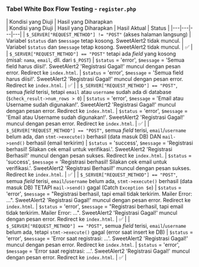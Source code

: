 ### Tabel White Box Flow Testing - `register.php`

| Kondisi yang Diuji                                                                                                                                                                                                                            | Hasil yang Diharapkan                                                                                                                                                                                                                                                        
| Kondisi yang Diuji | Hasil yang Diharapkan | Hasil Aktual | Status |
|---|---|---|---|
| `$_SERVER["REQUEST_METHOD"] != "POST"` (akses halaman langsung) | Variabel `$status` dan `$message` tetap kosong. SweetAlert2 tidak muncul. | Variabel `$status` dan `$message` tetap kosong. SweetAlert2 tidak muncul. | ✅ |
| `$_SERVER["REQUEST_METHOD"] == "POST"` tetapi ada *field* yang kosong (misal: `nama`, `email`, dll. dari `$_POST`) | `$status` = 'error', `$message` = 'Semua field harus diisi!'. SweetAlert2 'Registrasi Gagal!' muncul dengan pesan error. Redirect ke `index.html`. | `$status` = 'error', `$message` = 'Semua field harus diisi!'. SweetAlert2 'Registrasi Gagal!' muncul dengan pesan error. Redirect ke `index.html`. | ✅ |
| `$_SERVER["REQUEST_METHOD"] == "POST"`, semua *field* terisi, tetapi `email` atau `username` sudah ada di database (`$check_result->num_rows > 0`) | `$status` = 'error', `$message` = 'Email atau Username sudah digunakan!'. SweetAlert2 'Registrasi Gagal!' muncul dengan pesan error. Redirect ke `index.html`. | `$status` = 'error', `$message` = 'Email atau Username sudah digunakan!'. SweetAlert2 'Registrasi Gagal!' muncul dengan pesan error. Redirect ke `index.html`. | ✅ |
| `$_SERVER["REQUEST_METHOD"] == "POST"`, semua *field* terisi, `email`/`username` belum ada, dan `stmt->execute()` berhasil (data masuk DB) DAN `mail->send()` berhasil (email terkirim) | `$status` = 'success', `$message` = 'Registrasi berhasil! Silakan cek email untuk verifikasi.'. SweetAlert2 'Registrasi Berhasil!' muncul dengan pesan sukses. Redirect ke `index.html`. | `$status` = 'success', `$message` = 'Registrasi berhasil! Silakan cek email untuk verifikasi.'. SweetAlert2 'Registrasi Berhasil!' muncul dengan pesan sukses. Redirect ke `index.html`. | ✅ |
| `$_SERVER["REQUEST_METHOD"] == "POST"`, semua *field* terisi, `email`/`username` belum ada, `stmt->execute()` berhasil (data masuk DB) TETAPI `mail->send()` gagal (Catch `Exception $e`) | `$status` = 'error', `$message` = "Registrasi berhasil, tapi email tidak terkirim. Mailer Error: ...". SweetAlert2 'Registrasi Gagal!' muncul dengan pesan error. Redirect ke `index.html`. | `$status` = 'error', `$message` = "Registrasi berhasil, tapi email tidak terkirim. Mailer Error: ...". SweetAlert2 'Registrasi Gagal!' muncul dengan pesan error. Redirect ke `index.html`. | ✅ |
| `$_SERVER["REQUEST_METHOD"] == "POST"`, semua *field* terisi, `email`/`username` belum ada, tetapi `stmt->execute()` gagal (error saat insert ke DB) | `$status` = 'error', `$message` = 'Error saat registrasi: ...'. SweetAlert2 'Registrasi Gagal!' muncul dengan pesan error. Redirect ke `index.html`. | `$status` = 'error', `$message` = 'Error saat registrasi: ...'. SweetAlert2 'Registrasi Gagal!' muncul dengan pesan error. Redirect ke `index.html`. | ✅ |
